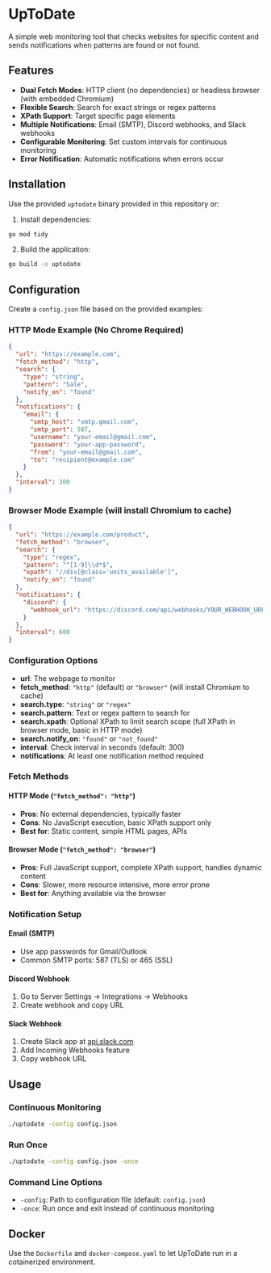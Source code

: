 # UpToDate

A simple web monitoring tool that checks websites for specific content and sends notifications when patterns are found or not found.

## Features

- **Dual Fetch Modes**: HTTP client (no dependencies) or headless browser (with embedded Chromium)
- **Flexible Search**: Search for exact strings or regex patterns
- **XPath Support**: Target specific page elements
- **Multiple Notifications**: Email (SMTP), Discord webhooks, and Slack webhooks
- **Configurable Monitoring**: Set custom intervals for continuous monitoring
- **Error Notification**: Automatic notifications when errors occur

## Installation

Use the provided `uptodate` binary provided in this repository or:

1. Install dependencies:
```bash
go mod tidy
```

2. Build the application:
```bash
go build -o uptodate
```

## Configuration

Create a `config.json` file based on the provided examples:

### HTTP Mode Example (No Chrome Required)
```json
{
  "url": "https://example.com",
  "fetch_method": "http",
  "search": {
    "type": "string",
    "pattern": "Sale",
    "notify_on": "found"
  },
  "notifications": {
    "email": {
      "smtp_host": "smtp.gmail.com",
      "smtp_port": 587,
      "username": "your-email@gmail.com", 
      "password": "your-app-password",
      "from": "your-email@gmail.com",
      "to": "recipient@example.com"
    }
  },
  "interval": 300
}
```

### Browser Mode Example (will install Chromium to cache)
```json
{
  "url": "https://example.com/product",
  "fetch_method": "browser",
  "search": {
    "type": "regex",
    "pattern": "^[1-9]\\d*$",
    "xpath": "//div[@class='units_available']",
    "notify_on": "found"
  },
  "notifications": {
    "discord": {
      "webhook_url": "https://discord.com/api/webhooks/YOUR_WEBHOOK_URL"
    }
  },
  "interval": 600
}
```

### Configuration Options

- **url**: The webpage to monitor
- **fetch_method**: `"http"` (default) or `"browser"` (will install Chromium to cache)
- **search.type**: `"string"` or `"regex"`
- **search.pattern**: Text or regex pattern to search for
- **search.xpath**: Optional XPath to limit search scope (full XPath in browser mode, basic in HTTP mode)
- **search.notify_on**: `"found"` or `"not_found"`
- **interval**: Check interval in seconds (default: 300)
- **notifications**: At least one notification method required

### Fetch Methods

#### HTTP Mode (`"fetch_method": "http"`)
- **Pros**: No external dependencies, typically faster
- **Cons**: No JavaScript execution, basic XPath support only
- **Best for**: Static content, simple HTML pages, APIs

#### Browser Mode (`"fetch_method": "browser"`)
- **Pros**: Full JavaScript support, complete XPath support, handles dynamic content
- **Cons**: Slower, more resource intensive, more error prone
- **Best for**: Anything available via the browser

### Notification Setup

#### Email (SMTP)
- Use app passwords for Gmail/Outlook
- Common SMTP ports: 587 (TLS) or 465 (SSL)

#### Discord Webhook
1. Go to Server Settings → Integrations → Webhooks
2. Create webhook and copy URL

#### Slack Webhook  
1. Create Slack app at [api.slack.com](api.slack.com)
2. Add Incoming Webhooks feature
3. Copy webhook URL

## Usage

### Continuous Monitoring
```bash
./uptodate -config config.json
```

### Run Once
```bash
./uptodate -config config.json -once
```

### Command Line Options
- `-config`: Path to configuration file (default: `config.json`)
- `-once`: Run once and exit instead of continuous monitoring

## Docker

Use the `Dockerfile` and `docker-compose.yaml` to let UpToDate run in a cotainerized environment.
